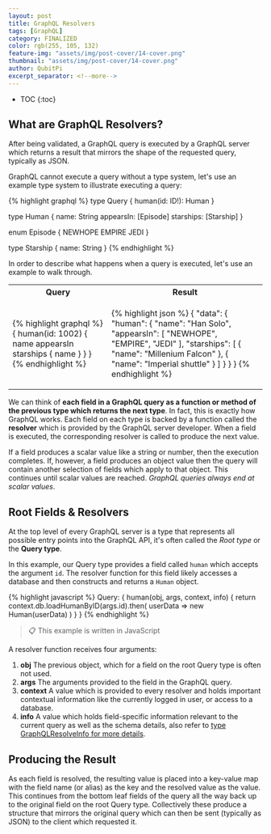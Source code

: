 ```yaml
---
layout: post
title: GraphQL Resolvers
tags: [GraphQL]
category: FINALIZED
color: rgb(255, 105, 132)
feature-img: "assets/img/post-cover/14-cover.png"
thumbnail: "assets/img/post-cover/14-cover.png"
author: QubitPi
excerpt_separator: <!--more-->
---
```


<!--more-->

* TOC
{:toc}


What are GraphQL Resolvers?
---------------------------

After being validated, a GraphQL query is executed by a GraphQL server which returns a result that mirrors the shape of
the requested query, typically as JSON.

GraphQL cannot execute a query without a type system, let's use an example type system to illustrate executing a query:

{% highlight graphql %}
type Query {
    human(id: ID!): Human
}

type Human {
    name: String
    appearsIn: [Episode]
    starships: [Starship]
}

enum Episode {
    NEWHOPE
    EMPIRE
    JEDI
}

type Starship {
    name: String
}
{% endhighlight %}

In order to describe what happens when a query is executed, let's use an example to walk through.


<table>
<tr>
<th>Query</th>
<th>Result</th>
</tr>
<tr>
<td>

{% highlight graphql %}
{
    human(id: 1002) {
        name
        appearsIn
        starships {
            name
        }
    }
}
{% endhighlight %}

</td>
<td>

{% highlight json %}
{
    "data": {
        "human": {
            "name": "Han Solo",
            "appearsIn": [
                "NEWHOPE",
                "EMPIRE",
                "JEDI"
            ],
            "starships": [
                {
                    "name": "Millenium Falcon"
                },
                {
                    "name": "Imperial shuttle"
                }
            ]
        }
    }
}
{% endhighlight %}

</td>
</tr>
</table>

We can think of **each field in a GraphQL query as a function or method of the previous type which returns the next 
type**. In fact, this is exactly how GraphQL works. Each field on each type is backed by a function called the 
**resolver** which is provided by the GraphQL server developer. When a field is executed, the corresponding resolver is 
called to produce the next value.

If a field produces a scalar value like a string or number, then the execution completes. If, however, a field produces
an object value then the query will contain another selection of fields which apply to that object. This continues until 
scalar values are reached. _GraphQL queries always end at scalar values_.


Root Fields & Resolvers
-----------------------

At the top level of every GraphQL server is a type that represents all possible entry points into the GraphQL API, it's 
often called the _Root type_ or the **Query type**.

In this example, our Query type provides a field called `human` which accepts the argument `id`. The resolver function
for this field likely accesses a database and then constructs and returns a `Human` object.

{% highlight javascript %}
Query: {
    human(obj, args, context, info) {
        return context.db.loadHumanByID(args.id).then(
            userData => new Human(userData)
        )
    }
}
{% endhighlight %}

> 📋️ This example is written in JavaScript

A resolver function receives four arguments:

1. **obj** The previous object, which for a field on the root Query type is often not used.
2. **args** The arguments provided to the field in the GraphQL query.
3. **context** A value which is provided to every resolver and holds important contextual information like the currently 
   logged in user, or access to a database.
4. **info** A value which holds field-specific information relevant to the current query as well as the schema details, 
   also refer to [type GraphQLResolveInfo for more details](https://graphql.org/graphql-js/type/#graphqlobjecttype).


Producing the Result
--------------------

As each field is resolved, the resulting value is placed into a key-value map with the field name (or alias) as the key 
and the resolved value as the value. This continues from the bottom leaf fields of the query all the way back up to the 
original field on the root Query type. Collectively these produce a structure that mirrors the original query which can 
then be sent (typically as JSON) to the client which requested it.

